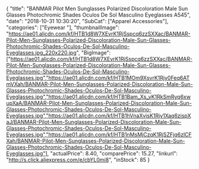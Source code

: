 {
	"title": "BANMAR Pilot Men Sunglasses Polarized Discoloration Male Sun Glasses Photochromic Shades Oculos De Sol Masculino Eyeglasses A545",
	"date": "2018-10-31 10:30:20",
	"SubCat": ["Apparel Accessories"],
	"categories": ["Eyewear "],
	"thumbnailImage": "https://ae01.alicdn.com/kf/HTB1d8W7XEvrK1RjSspcq6zzSXXac/BANMAR-Pilot-Men-Sunglasses-Polarized-Discoloration-Male-Sun-Glasses-Photochromic-Shades-Oculos-De-Sol-Masculino-Eyeglasses.jpg_220x220.jpg",
	"BigImage": ["https://ae01.alicdn.com/kf/HTB1d8W7XEvrK1RjSspcq6zzSXXac/BANMAR-Pilot-Men-Sunglasses-Polarized-Discoloration-Male-Sun-Glasses-Photochromic-Shades-Oculos-De-Sol-Masculino-Eyeglasses.jpg","https://ae01.alicdn.com/kf/HTB1MOm9XsvrK1Rjy0Feq6ATmVXah/BANMAR-Pilot-Men-Sunglasses-Polarized-Discoloration-Male-Sun-Glasses-Photochromic-Shades-Oculos-De-Sol-Masculino-Eyeglasses.jpg","https://ae01.alicdn.com/kf/HTB1Bam_Xs_vK1RkSmRyq6xwupXaA/BANMAR-Pilot-Men-Sunglasses-Polarized-Discoloration-Male-Sun-Glasses-Photochromic-Shades-Oculos-De-Sol-Masculino-Eyeglasses.jpg","https://ae01.alicdn.com/kf/HTB1hVnaXvjsK1Rjy1Xaq6zispXaJ/BANMAR-Pilot-Men-Sunglasses-Polarized-Discoloration-Male-Sun-Glasses-Photochromic-Shades-Oculos-De-Sol-Masculino-Eyeglasses.jpg","https://ae01.alicdn.com/kf/HTB1nMsMjCzqK1RjSZFjq6zlCFXah/BANMAR-Pilot-Men-Sunglasses-Polarized-Discoloration-Male-Sun-Glasses-Photochromic-Shades-Oculos-De-Sol-Masculino-Eyeglasses.jpg"],
	"actualPrice": 8.40,
	"comparePrice": 15.27,
	"linkurl": "http://s.click.aliexpress.com/e/cbYL0mi8",
	"inStock": 85
}
